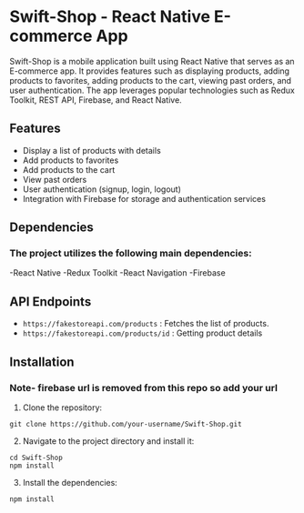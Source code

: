 # Swift-Shop - React Native E-commerce App

Swift-Shop is a mobile application built using React Native that serves as an E-commerce app. It provides features such as displaying products, adding products to favorites, adding products to the cart, viewing past orders, and user authentication. The app leverages popular technologies such as Redux Toolkit, REST API, Firebase, and React Native.

## Features

- Display a list of products with details
- Add products to favorites
- Add products to the cart
- View past orders
- User authentication (signup, login, logout)
- Integration with Firebase for storage and authentication services

## Dependencies
### The project utilizes the following main dependencies:

-React Native
-Redux Toolkit
-React Navigation
-Firebase

## API Endpoints
- `https://fakestoreapi.com/products` : Fetches the list of products.
- `https://fakestoreapi.com/products/id` : Getting product details
## Installation
### Note- firebase url is removed from this repo so add your url
1. Clone the repository:

```shell
git clone https://github.com/your-username/Swift-Shop.git
```
2. Navigate to the project directory and install it:
 ```shell
cd Swift-Shop
npm install
```
3. Install the dependencies:
```shell
npm install
```
